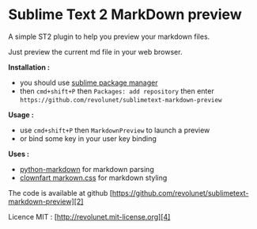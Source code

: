 Sublime Text 2 MarkDown preview
=====

A simple ST2 plugin to help you preview your markdown files.

Just preview the current md file in your web browser.

**Installation :**

 - you should use [sublime package manager][3]
 - then `cmd+shift+P` then `Packages: add repository` then enter `https://github.com/revolunet/sublimetext-markdown-preview`

**Usage :**

 - use `cmd+shift+P` then `MarkdownPreview` to launch a preview
 - or bind some key in your user key binding

**Uses :**

 - [python-markdown][0] for markdown parsing
 - [clownfart markown.css][1] for markdown styling

The code is available at github [https://github.com/revolunet/sublimetext-markdown-preview][2]

Licence MIT : [http://revolunet.mit-license.org][4]

 [0]: https://github.com/waylan/Python-Markdown
 [1]: https://github.com/clownfart/Markdown-CSS
 [2]: https://github.com/revolunet/sublimetext-markdown-preview
 [3]: http://wbond.net/sublime_packages/package_control
 [4]: http://revolunet.mit-license.org
